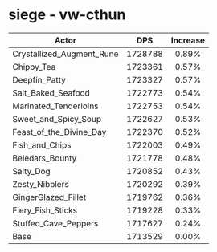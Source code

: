 # siege - vw-cthun
| Actor | DPS | Increase |
|---|:---:|:---:|
|Crystallized_Augment_Rune|1728788|0.89%|
|Chippy_Tea|1723361|0.57%|
|Deepfin_Patty|1723327|0.57%|
|Salt_Baked_Seafood|1722773|0.54%|
|Marinated_Tenderloins|1722753|0.54%|
|Sweet_and_Spicy_Soup|1722627|0.53%|
|Feast_of_the_Divine_Day|1722370|0.52%|
|Fish_and_Chips|1722003|0.49%|
|Beledars_Bounty|1721778|0.48%|
|Salty_Dog|1720852|0.43%|
|Zesty_Nibblers|1720292|0.39%|
|GingerGlazed_Fillet|1719762|0.36%|
|Fiery_Fish_Sticks|1719228|0.33%|
|Stuffed_Cave_Peppers|1717627|0.24%|
|Base|1713529|0.00%|
